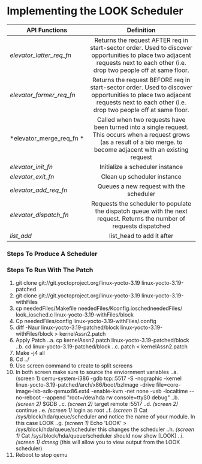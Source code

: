 # Implementing the LOOK Scheduler
| API Functions        | Definition  |
| ------------- |:-------------:| 
| *elevator_latter_req_fn*      | Returns the request AFTER req in start-sector order. Used to discover opportunities to place two adjacent requests next to each other (i.e. drop two people off at same floor. | 
| *elevator_former_req_fn*      | Returns the request BEFORE req in start-sector order. Used to discover opportunities to place two adjacent requests next to each other (i.e. drop two people off at same floor. |  
| *elevator_merge_req_fn * 		| Called when two requests have been turned into a single request. This occurs when a request grows (as a result of a bio merge. to become adjacent with an existing request |
| *elevator_init_fn*			| Initialize a scheduler instance |
| *elevator_exit_fn*			| Clean up scheduler instance |
| *elevator_add_req_fn*			| Queues a new request with the scheduler |
| *elevator_dispatch_fn*		| Requests the scheduler to populate the dispatch queue with the next request. Returns the number of requests dispatched |
| *list_add*					| list_head to add it after |

### Steps To Produce A Scheduler

### Steps To Run With The Patch
1. git clone git://git.yoctoproject.org/linux-yocto-3.19  linux-yocto-3.19-patched
2. git clone git://git.yoctoproject.org/linux-yocto-3.19  linux-yocto-3.19-withFiles
3. cp  neededFiles/Makefile neededFiles/Kconfig.ioschedneededFiles/ look_iosched.c linux-yocto-3.19-withFiles/block
4. Cp neededFiles/config  linux-yocto-3.19-withFiles/.config
5. diff -Naur linux-yocto-3.19-patched/block   linux-yocto-3.19-withFiles/block > kernelAssn2.patch
6. Apply Patch
..a. cp kernelAssn2.patch  linux-yocto-3.19-patched/block 
..b. cd linux-yocto-3.19-patched/block 
..c. patch < kernelAssn2.patch
7. Make -j4 all
8. Cd ../
9. Use screen command to create to split screens
10. In both screen make sure to source the enviornment variables
..a. (screen 1) qemu-system-i386 -gdb tcp::5517 -S -nographic -kernel linux-yocto-3.19-patched/arch/x86/boot/bzImage -drive file=core-image-lsb-sdk-qemux86.ext4 -enable-kvm -net none -usb -localtime --no-reboot 	--append "root=/dev/hda rw console=ttyS0 debug"
..b. _(screen 2)_ $GDB
..c. _(screen 2)_ target remote :5517
..d. _(screen 2)_ continue
..e. _(screen 1)_ login as root
..f. _(screen 1)_ Cat /sys/block/hda/queue/scheduler and notice the name of your module. In this case LOOK
..g. _(screen 1)_ Echo 'LOOK' > /sys/block/hda/queue/scheduler this changes the scheduler
..h. _(screen 1)_ Cat /sys/block/hda/queue/scheduler should now show [LOOK]
..i. _(screen 1)_ *dmesg* (this will allow you to view output from the LOOK scheduler)
11. Reboot to stop qemu